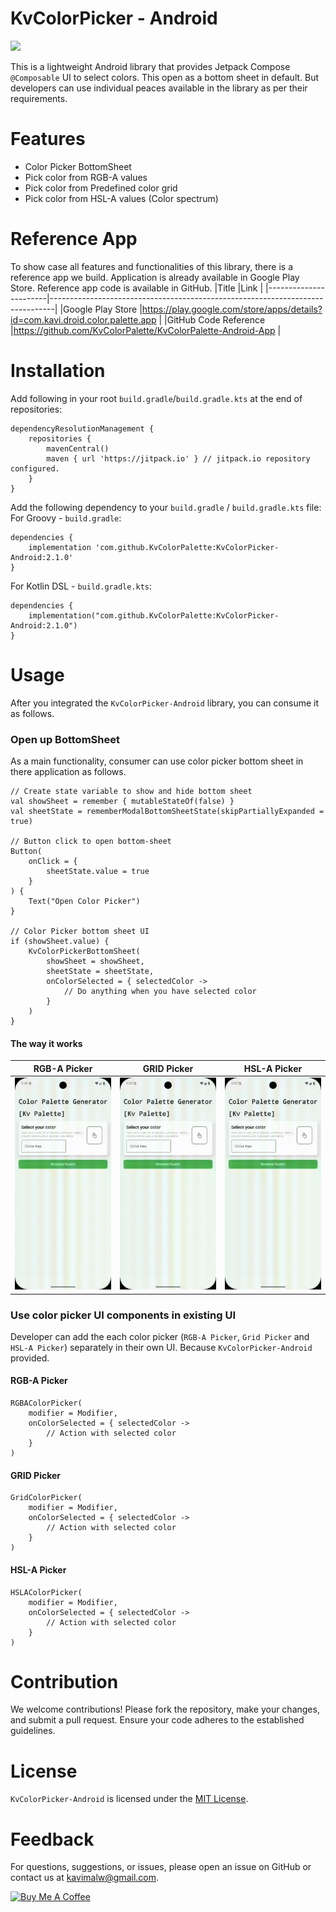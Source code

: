# KvColorPicker - Android

[![](https://jitpack.io/v/KvColorPalette/KvColorPicker-Android.svg)](https://jitpack.io/#KvColorPalette/KvColorPicker-Android)

This is a lightweight Android library that provides Jetpack Compose `@Composable` UI to select colors. This open as a bottom sheet in default. 
But developers can use individual peaces available in the library as per their requirements.

# Features
* Color Picker BottomSheet
* Pick color from RGB-A values
* Pick color from Predefined color grid
* Pick color from HSL-A values (Color spectrum)

# Reference App
To show case all features and functionalities of this library, there is a reference app we build. Application is already available in Google Play Store. Reference app code is available in GitHub.
|Title                  |Link                                                                           |
|-----------------------|-------------------------------------------------------------------------------|
|Google Play Store      |https://play.google.com/store/apps/details?id=com.kavi.droid.color.palette.app |
|GitHub Code Reference  |https://github.com/KvColorPalette/KvColorPalette-Android-App                   |

# Installation
Add following in your root `build.gradle`/`build.gradle.kts` at the end of repositories:
````
dependencyResolutionManagement {
	repositories {
		mavenCentral()
		maven { url 'https://jitpack.io' } // jitpack.io repository configured.
	}
}
````

Add the following dependency to your `build.gradle` / `build.gradle.kts` file:
For Groovy - `build.gradle`:
````
dependencies {
    implementation 'com.github.KvColorPalette:KvColorPicker-Android:2.1.0'
}
````
For Kotlin DSL - `build.gradle.kts`:
````
dependencies {
    implementation("com.github.KvColorPalette:KvColorPicker-Android:2.1.0")
}
````

# Usage
After you integrated the `KvColorPicker-Android` library, you can consume it as follows.

### Open up BottomSheet
As a main functionality, consumer can use color picker bottom sheet in there application as follows.
```
// Create state variable to show and hide bottom sheet
val showSheet = remember { mutableStateOf(false) }
val sheetState = rememberModalBottomSheetState(skipPartiallyExpanded = true)

// Button click to open bottom-sheet
Button(
    onClick = {
        sheetState.value = true
    }
) {
    Text("Open Color Picker")
}

// Color Picker bottom sheet UI
if (showSheet.value) {
    KvColorPickerBottomSheet(
        showSheet = showSheet,
        sheetState = sheetState, 
        onColorSelected = { selectedColor -> 
            // Do anything when you have selected color
        }
    )
}
```
#### The way it works
|RGB-A Picker |GRID Picker |HSL-A Picker  |
|-------------|------------|--------------|
|![](images/RGB-A-Picker.gif)        |![](images/GRID-Picker.gif)    |![](images/HSL-A-Picker.gif)    |

### Use color picker UI components in existing UI
Developer can add the each color picker (`RGB-A Picker`, `Grid Picker` and `HSL-A Picker`) separately in their own UI. Because `KvColorPicker-Android`
provided.
#### RGB-A Picker
```
RGBAColorPicker(
    modifier = Modifier,
    onColorSelected = { selectedColor ->
        // Action with selected color
    }
)
```
#### GRID Picker
```
GridColorPicker(
    modifier = Modifier,
    onColorSelected = { selectedColor ->
        // Action with selected color
    }
)
```
#### HSL-A Picker
```
HSLAColorPicker(
    modifier = Modifier,
    onColorSelected = { selectedColor ->
        // Action with selected color
    }
)
```

# Contribution
We welcome contributions! Please fork the repository, make your changes, and submit a pull request. Ensure your code adheres to the established guidelines.

# License
`KvColorPicker-Android` is licensed under the [MIT License](https://github.com/KvColorPalette/KvColorPicker-Android/blob/main/LICENSE).

# Feedback
For questions, suggestions, or issues, please open an issue on GitHub or contact us at kavimalw@gmail.com.

<a href="https://www.buymeacoffee.com/kavimalw" target="_blank"><img src="https://cdn.buymeacoffee.com/buttons/default-orange.png" alt="Buy Me A Coffee" height="41" width="174"></a>


